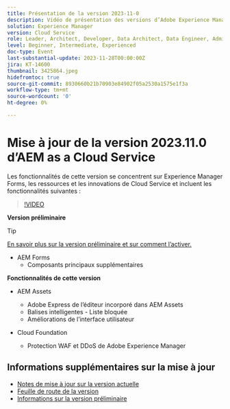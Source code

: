 ```yaml
---
title: Présentation de la version 2023-11-0
description: Vidéo de présentation des versions d’Adobe Experience Manager as a Cloud Service 2023.11.0, les fonctionnalités de cette version se concentrent sur Experience Manager Forms, Assets et Cloud Service.
solution: Experience Manager
version: Cloud Service
role: Leader, Architect, Developer, Data Architect, Data Engineer, Admin, User
level: Beginner, Intermediate, Experienced
doc-type: Event
last-substantial-update: 2023-11-28T00:00:00Z
jira: KT-14600
thumbnail: 3425864.jpeg
hidefromtoc: true
source-git-commit: 8930660b21b70903e84902f05a2530a1575e1f3a
workflow-type: tm+mt
source-wordcount: '0'
ht-degree: 0%

---
```


# Mise à jour de la version 2023.11.0 d’AEM as a Cloud Service

Les fonctionnalités de cette version se concentrent sur Experience Manager Forms, les ressources et les innovations de Cloud Service et incluent les fonctionnalités suivantes :

>[!VIDEO](https://video.tv.adobe.com/v/3425864/?learn=on)

**Version préliminaire**

>[!TIP]
>
>[En savoir plus sur la version préliminaire et sur comment l’activer.](https://experienceleague.adobe.com/docs/experience-manager-cloud-service/content/release-notes/prerelease.html?lang=fr)

* AEM Forms
   * Composants principaux supplémentaires

**Fonctionnalités de cette version**

* AEM Assets
   * Adobe Express de l’éditeur incorporé dans AEM Assets
   * Balises intelligentes - Liste bloquée
   * Améliorations de l’interface utilisateur

* Cloud Foundation
   * Protection WAF et DDoS de Adobe Experience Manager

<!-- Have questions about the release?  Discuss the release in [Experience League Communities](https://adobe.ly/474hr8v) -->

## Informations supplémentaires sur la mise à jour

* [Notes de mise à jour sur la version actuelle](https://experienceleague.adobe.com/docs/experience-manager-cloud-service/content/release-notes/home.html?lang=fr)
* [Feuille de route de la version](https://experienceleague.adobe.com/docs/experience-manager-release-information/aem-release-updates/update-releases-roadmap.html?lang=fr)
* [Informations sur la version préliminaire](https://experienceleague.adobe.com/docs/experience-manager-cloud-service/content/release-notes/prerelease.html?lang=fr)